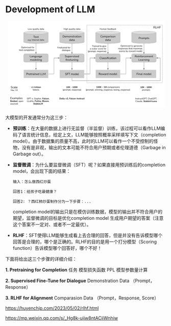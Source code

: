 # Development of LLM
<img src="./asset/RLHF.png">

大模型的开发通常分为这三步：
* **预训练**：在大量的数据上进行无监督（半监督）训练，该过程可以看作LLM编码了语言统计信息，给定上文，LLM能够按照概率采样填写下文（completion model）。由于数据集的质量不高，此时的LLM可以看作一个不受控制的怪物，没有是非观，输出的文本可能不符合用户预期或者伦理道德（Garbage in Garbage out）。
* **监督微调**：为什么要监督微调（SFT）呢？如果直接用预训练后的completion model，会出现下面的结果：

    `输入：怎么做西红炒蛋`
    
    `回答1：给孩子吃最健康？`
    
    `回答2: ？西红柿炒蛋制作分为一下步骤：...`

    completion model的输出只是在模仿训练数据，模型的输出并不符合用户的期望，监督微调的目标是优化completion model 生成用户期望的答案（注意这个答案不一定对、或者不一定最优）。 
* **RLHF**：SFT使得LLM能够生成看上去合理的回答，但是并没有告诉模型哪个回答是合理的，哪个是正确的。RLHF的目的是用一个打分模型（Scoring function）告诉模型哪个回答好，哪个不好！

下面将给出这三个步骤的详细介绍：

**1. Pretraining for Completion**
任务
模型损失函数
PPL
模型参数量计算



**2. Supervised Fine-Tune for Dialogue**
Demonstration Data （Prompt，Response）

**3. RLHF for Alignment**
Comparasion Data （Prompt，Response, Score）

https://huyenchip.com/2023/05/02/rlhf.html

https://mp.weixin.qq.com/s/_Hg8k-uijw8ntACiiWnhiw